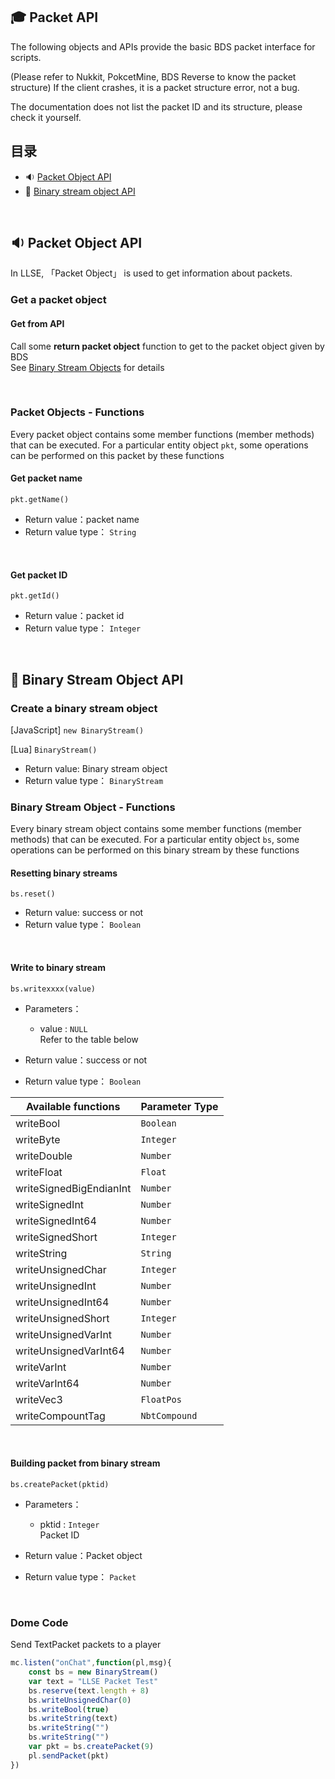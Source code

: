 ##  🎓 Packet API

The following objects and APIs provide the basic BDS packet interface for scripts. 

(Please refer to Nukkit, PokcetMine, BDS Reverse to know the packet structure) If the client crashes, it is a packet structure error, not a bug.   

The documentation does not list the packet ID and its structure, please check it yourself.


## 目录
- 🔉 [Packet Object API](#🔉-Packet-Object-api)
- 🔌 [Binary stream object API](#🔌-Binary-stream-object-api)

<br>

## 🔉 Packet Object API

In LLSE, 「Packet Object」 is used to get information about packets.

### Get a packet object

#### Get from API

Call some **return packet object** function to get to the packet object given by BDS    
See [Binary Stream Objects](#🔌-binary-stream-object-api) for details 

<br>

### Packet Objects - Functions

Every packet object contains some member functions (member methods) that can be executed. For a particular entity object `pkt`, some operations can be performed on this packet by these functions

#### Get packet name

`pkt.getName()`

- Return value：packet name
-  Return value type： `String`

<br>

#### Get packet ID

`pkt.getId()`

- Return value：packet id
- Return value type： `Integer`

<br>

## 🔌 Binary Stream Object API

### Create a binary stream object

[JavaScript] ```new BinaryStream()```

[Lua] ```BinaryStream()```

- Return value: Binary stream object
- Return value type： `BinaryStream`

### Binary Stream Object - Functions

Every binary stream object contains some member functions (member methods) that can be executed. For a particular entity object `bs`, some operations can be performed on this binary stream by these functions

#### Resetting binary streams

`bs.reset()`

- Return value: success or not
- Return value type： `Boolean`

<br>

#### Write to binary stream

`bs.writexxxx(value)`    

- Parameters：
  - value : `NULL`  
    Refer to the table below

- Return value：success or not
- Return value type： `Boolean`

| Available functions     |  Parameter Type                 |
| -------- | ------------------------ |
| writeBool | `Boolean`                 | 
| writeByte  |  `Integer`          | 
| writeDouble    |`Number`    | 
| writeFloat | `Float`     | 
| writeSignedBigEndianInt   |  `Number` | 
| writeSignedInt   |  `Number` | 
| writeSignedInt64   |  `Number` | 
| writeSignedShort   | `Integer` | 
| writeString   | `String`  | 
| writeUnsignedChar   |  `Integer` | 
| writeUnsignedInt   |  `Number` | 
| writeUnsignedInt64   |  `Number` | 
| writeUnsignedShort   |  `Integer` | 
| writeUnsignedVarInt   |  `Number` | 
| writeUnsignedVarInt64   |  `Number` |
| writeVarInt   |  `Number` |
| writeVarInt64   |  `Number`  |
| writeVec3   |  `FloatPos`  |
| writeCompountTag   |  `NbtCompound`  |

<br>

#### Building packet from binary stream

`bs.createPacket(pktid)`    

- Parameters：
  - pktid : `Integer`  
    Packet ID

- Return value：Packet object
- Return value type： `Packet`

<br>

### Dome Code

Send TextPacket packets to a player
```js
mc.listen("onChat",function(pl,msg){
    const bs = new BinaryStream()
    var text = "LLSE Packet Test"
    bs.reserve(text.length + 8)
    bs.writeUnsignedChar(0)
    bs.writeBool(true)
    bs.writeString(text)
    bs.writeString("")
    bs.writeString("")
    var pkt = bs.createPacket(9)
    pl.sendPacket(pkt)
})
```
